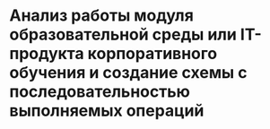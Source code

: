 # Анализ работы модуля образовательной среды или IT-продукта корпоративного обучения и создание схемы с последовательностью выполняемых операций
